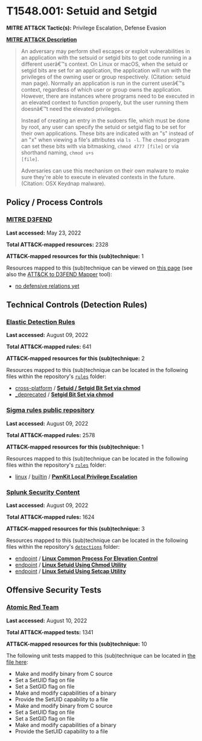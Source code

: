 # T1548.001: Setuid and Setgid
**MITRE ATT&CK Tactic(s):** Privilege Escalation, Defense Evasion

**[MITRE ATT&CK Description](https://attack.mitre.org/techniques/T1548/001)**
<blockquote>An adversary may perform shell escapes or exploit vulnerabilities in an application with the setsuid or setgid bits to get code running in a different userâ€™s context. On Linux or macOS, when the setuid or setgid bits are set for an application, the application will run with the privileges of the owning user or group respectively. (Citation: setuid man page). Normally an application is run in the current userâ€™s context, regardless of which user or group owns the application. However, there are instances where programs need to be executed in an elevated context to function properly, but the user running them doesnâ€™t need the elevated privileges.

Instead of creating an entry in the sudoers file, which must be done by root, any user can specify the setuid or setgid flag to be set for their own applications. These bits are indicated with an "s" instead of an "x" when viewing a file's attributes via <code>ls -l</code>. The <code>chmod</code> program can set these bits with via bitmasking, <code>chmod 4777 [file]</code> or via shorthand naming, <code>chmod u+s [file]</code>.

Adversaries can use this mechanism on their own malware to make sure they're able to execute in elevated contexts in the future.(Citation: OSX Keydnap malware).</blockquote>

## Policy / Process Controls
### [MITRE D3FEND](https://d3fend.mitre.org/)
**Last accessed:** May 23, 2022

**Total ATT&CK-mapped resources:** 2328

**ATT&CK-mapped resources for this (sub)technique:** 1

Resources mapped to this (sub)technique can be viewed on [this page](https://d3fend.mitre.org/) (see also the [ATT&CK to D3FEND Mapper](https://d3fend.mitre.org/tools/attack-mapper) tool):

* [no defensive relations yet](https://d3fend.mitre.org/technique/d3f:nodefensiverelationsyet)

## Technical Controls (Detection Rules)
### [Elastic Detection Rules](https://github.com/elastic/detection-rules)
**Last accessed:** August 09, 2022

**Total ATT&CK-mapped rules:** 641

**ATT&CK-mapped resources for this (sub)technique:** 2

Resources mapped to this (sub)technique can be located in the following files within the repository's <code>[rules](https://github.com/elastic/detection-rules/tree/main/rules)</code> folder:

* [cross-platform](https://github.com/elastic/detection-rules/tree/main/rules/cross-platform/) / **[Setuid / Setgid Bit Set via chmod](https://github.com/elastic/detection-rules/blob/main/rules/cross-platform/privilege_escalation_setuid_setgid_bit_set_via_chmod.toml)**
* [_deprecated](https://github.com/elastic/detection-rules/tree/main/rules/_deprecated/) / **[Setgid Bit Set via chmod](https://github.com/elastic/detection-rules/blob/main/rules/_deprecated/privilege_escalation_setgid_bit_set_via_chmod.toml)**

### [Sigma rules public repository](https://github.com/SigmaHQ/sigma)
**Last accessed:** August 09, 2022

**Total ATT&CK-mapped rules:** 2578

**ATT&CK-mapped resources for this (sub)technique:** 1

Resources mapped to this (sub)technique can be located in the following files within the repository's <code>[rules](https://github.com/SigmaHQ/sigma/tree/master/rules)</code> folder:

* [linux](https://github.com/SigmaHQ/sigma/tree/master/rules/linux/) / [builtin](https://github.com/SigmaHQ/sigma/tree/master/rules/linux/builtin/) / **[PwnKit Local Privilege Escalation](https://github.com/SigmaHQ/sigma/blob/master/rules/linux/builtin/lnx_pwnkit_local_privilege_escalation.yml)**

### [Splunk Security Content](https://github.com/splunk/security_content)
**Last accessed:** August 09, 2022

**Total ATT&CK-mapped rules:** 1624

**ATT&CK-mapped resources for this (sub)technique:** 3

Resources mapped to this (sub)technique can be located in the following files within the repository's <code>[detections](https://github.com/splunk/security_content/tree/develop/detections)</code> folder:

* [endpoint](https://github.com/splunk/security_content/tree/develop/detections/endpoint/) / **[Linux Common Process For Elevation Control](https://github.com/splunk/security_content/blob/develop/detections/endpoint/linux_common_process_for_elevation_control.yml)**
* [endpoint](https://github.com/splunk/security_content/tree/develop/detections/endpoint/) / **[Linux Setuid Using Chmod Utility](https://github.com/splunk/security_content/blob/develop/detections/endpoint/linux_setuid_using_chmod_utility.yml)**
* [endpoint](https://github.com/splunk/security_content/tree/develop/detections/endpoint/) / **[Linux Setuid Using Setcap Utility](https://github.com/splunk/security_content/blob/develop/detections/endpoint/linux_setuid_using_setcap_utility.yml)**


## Offensive Security Tests
### [Atomic Red Team](https://github.com/redcanaryco/atomic-red-team)
**Last accessed:** August 10, 2022

**Total ATT&CK-mapped tests:** 1341

**ATT&CK-mapped resources for this (sub)technique:** 10

The following unit tests mapped to this (sub)technique can be located in [the file here](https://github.com/redcanaryco/atomic-red-team/tree/master/atomics/T1548.001/T1548.001.yaml):

* Make and modify binary from C source
* Set a SetUID flag on file
* Set a SetGID flag on file
* Make and modify capabilities of a binary
* Provide the SetUID capability to a file
* Make and modify binary from C source
* Set a SetUID flag on file
* Set a SetGID flag on file
* Make and modify capabilities of a binary
* Provide the SetUID capability to a file

